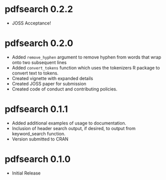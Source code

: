 # pdfsearch 0.2.2

* JOSS Acceptance!


# pdfsearch 0.2.0

* Added `remove_hyphen` argument to remove hyphen from words that wrap onto two subsequent lines
* Added `convert_tokens` function which uses the tokenizers R package to convert text to tokens.
* Created vignette with expanded details
* Created JOSS paper for submission
* Created code of conduct and contributing policies.

# pdfsearch 0.1.1

* Added additional examples of usage to documentation.
* Inclusion of header search output, if desired, to output from keyword_search
    function.
* Version submitted to CRAN

# pdfsearch 0.1.0

* Initial Release 